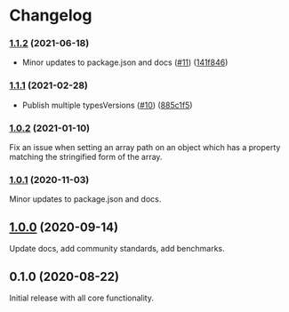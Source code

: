 # Changelog

### [1.1.2](https://github.com/spautz/tiny-immutable-set/compare/v1.1.1...v1.1.2) (2021-06-18)

- Minor updates to package.json and docs ([#11](https://github.com/spautz/tiny-immutable-set/issues/11)) ([141f846](https://github.com/spautz/tiny-immutable-set/commit/141f846e6a6962625209d7bf1f02ec4fb6f69d02))

### [1.1.1](https://github.com/spautz/tiny-immutable-set/compare/v1.0.2...v1.1.1) (2021-02-28)

- Publish multiple typesVersions ([#10](https://github.com/spautz/tiny-immutable-set/issues/10)) ([885c1f5](https://github.com/spautz/tiny-immutable-set/commit/885c1f5627615ba99734461c352f2f64444c04a2))

### [1.0.2](https://github.com/spautz/tiny-immutable-set/compare/v1.0.1...v1.0.2) (2021-01-10)

Fix an issue when setting an array path on an object which has a property matching the stringified form of the array.

### [1.0.1](https://github.com/spautz/tiny-immutable-set/compare/v1.0.0...v1.0.1) (2020-11-03)

Minor updates to package.json and docs.

## [1.0.0](https://github.com/spautz/tiny-immutable-set/compare/v0.1.0...v1.0.0) (2020-09-14)

Update docs, add community standards, add benchmarks.

## 0.1.0 (2020-08-22)

Initial release with all core functionality.
